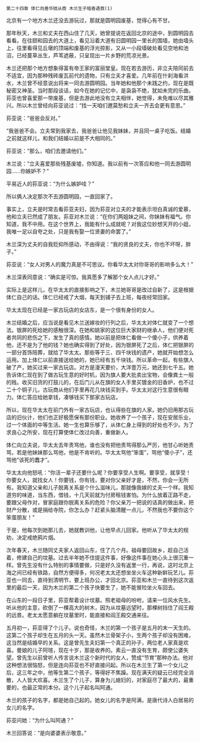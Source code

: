     第二十四章 体仁向善华妓从商 木兰生子暗香遇救(1) 

   北京有一个地方木兰还没去游玩过，那就是圆明园废基，觉得心有不甘。

   那年秋天，木兰和丈夫在西山住了几天，她曾提说在返回北京的途中，到圆明园去看看。在往颐和园去的大道上，看见沿着大道有旧圆明园一里长的围墙，她由墙头上，往里看得见丘墩的顶端和废基的浮光掠影，又从一小段墙破处看见空地和池沼，已经蔓草丛生，芦苇遮蔽，只呈现出一片乡野的荒凉光景。

   木兰还把那个地方想象得富有帝王家的富丽堂皇。现在若去游历，非立夫陪同前去不适宜，因为那种残砖废瓦前代的遗物，只有立夫才喜爱。几年前在什刹海看洪水，木兰曾不经意说出将来一同去游圆明园。当年她和他那个未践之约，现在是既秘密又神圣。当时那段谈话，如今在她的记忆中，是袅袅不绝，犹如未完的乐曲。荪亚也曾喜爱那一带废基，但是去游此地没有立夫相伴，她觉得，未免难以尽其雅兴。所以木兰曾经向荪亚说过：“找一天咱们邀莫愁和立夫一齐去会更有意思。”

   荪亚说：“爸爸会反对。”

   “我爸爸不会。立夫常到我家去，我爸爸让他见我妹妹，并且同一桌子吃饭。结婚之前就这样儿，和我们结婚以前是不大相同的。”

   荪亚说：“那么，咱们去邀请他们。”

   木兰说：“立夫喜爱那些残基废墟，你知道。我以前有一次答应和他一同去游圆明园……你嫉妒不？”

   平易近人的荪亚说：“为什么嫉妒哇？”

   所以俩人决定那次不去游圆明园，一直回家了。

   事实上，立夫是时常去看荪亚夫妇，因为荪亚对立夫的才能表示坦白真诚的爱慕，他和立夫已然成了朋友。荪亚对木兰说：“在你们两姐妹之间，你妹妹有福气。你知道，我不中用。在这个世界上，我能有什么成就呢？对我这位妙想天开的小姐，我唯一足以自夸之处，只是我有娶一位贤妻的命罢了。”

   木兰深为丈夫的自我贬抑所感动，不由得说：“我的贤良的丈夫，你也不坏呀，胖子。”

   荪亚说：“女人对男人的魔力真是不可思议。你看华太太对你哥哥的影响多么大！”

   木兰深表同意说：“确实是可惊。我真愿多了解那个女人点儿才好。”

   实际上是这样儿，在华太太的直接影响之下，木兰她哥哥是改过自新了，这是根据体仁自己的话。体仁已经戒了大烟，每天到铺子去上班，每夜经常回家。

   华太太现在已经是一家古玩店的女店东，是一个很有身份的女人。

   木兰结婚之后，应当说是看见木兰送嫁妆的行列之后，华太太对体仁就变了一个想法。银屏的死给她的感触很深。在她和姚家的这位巨大家财的继承人，他们便对死者共同的悲伤之下，发生了真的感情。她以前是把体仁看做一个傻小子，供养着他，还不是为了他的钱？她也确实得到了好处，因为银屏死了之后，体仁把银屏的一部分首饰陪葬，就给了华太太。那些等于三、四千块钱的遗产，她就开始想怎么运用。加上体仁以前直接送给她的，她已经有五千块钱。所以革命一起，有些旗人破了产，她买过来一家古玩店。对方是漫天要价，大洋壹万元，她还到七千五。她告诉体仁现在到了做古玩生意的好时机，因为旗人要大批卖出宝物，会像粪土一般的贱。收买旧货的打鼓儿的，在后门儿从在旗的女人手里买镀金的旧香炉，也不过二十个铜子儿，古玩商从他们手里再花几块钱买到手。华太太对这行生意很有眼力。体仁答应给她拿钱，凑够钱买下那家古玩店。

   所以，现在华太太在前门外有一家古玩店，也认得些在旗的人家。她仍旧用那古玩店的旧伙计，他们也正好极愿保有那份职业。她收养了一个孩子，现在安居乐业，过一个体面的中等生活。她一生也算乐够了，从体仁身上得到的好处也不少。为了求良心之所安，现在打算使体仁改过向善，重做新人。

   体仁向立夫说，华太太去年责骂他，谁也没有把他责骂得那么严厉，他甘心听她责骂，若是他妹妹那么骂他，他是不肯听的。华太太骂他“笨蛋”，骂他“傻小子”，还骂他“该死的蠢才”。

   华太太向他怒吼：“你活一辈子还要什么呢？你要享受人生啊。要享受，就享受！你要女人，就找女人！你要钱，你有钱，要对你父亲好才是，不然，你会一无所有。我知道父亲和儿子脱离关系是个什么滋味儿，那就像我嫁的丈夫一个样。我知道穷的味道，当东西，借钱，十几天前就为付房租钱害怕。为什么放着正路不走，要跟父母作对，冒家庭跟你脱离关系的危险？你父亲万一把说的话真的做出来，把财产分散，或是捐给寺院，你怎么办？赶紧头脑清醒一点儿，不然我也不要你这个笨蛋朋友！”

   于是，他每次到她那儿去，她就教训他，让他早点儿回家。他听从了华太太的规劝，决定戒绝鸦片烟。

   次年春天，木兰随同丈夫家人返回山东，住了几个月。祖母要回故乡，趁自己活着，修建自己的坟墓。过去半年她不住提这件事，好像这件事在她心头上很沉重一样。曾先生没有什么特别的事情要做，只是好久没有返里一行，再说，这时北京上海之间已经有铁路，自然方便得多，何况老太太还想坐坐火车这种新鲜玩艺儿。荪亚也一同去，直待到清明节，要上班办公，才回北京。荪亚和木兰一直待到这次返里的最后一天，因为木兰的第二个孩子快要生了，她不能冒险坐火车回去。

   在山东的一段日子里，荪亚帮着设计坟墓。照老祖母的吩咐，请来一位风水先生。听从他的主意，砍倒了一棵高大的树木，因为从坟墓远望时，那棵树挡住了阎王殿的远景。老太太愿意躺在坟墓里时，能直接和阎王殿交通来往。

   五月初一，荪亚得了个儿子。说也奇怪，木兰的第一个孩子是五月的末一天生的。这第二个孩子却生在五月的头一天。虽然木兰骨架子小，生两个孩子却没有困难，这当然是结婚早的关系。这是曾先生夫妇第一个真正的孙子，两位老人家真是欢喜。曼娘的儿子阿瑄，现在十岁，那是收养的。素云一直没有生育，颇使公婆失望。曾先生以前曾听人传言说木兰这个新时代的女人，赞成“节育”那种办法。他对这种想法很恼怒，但是连向荪亚也不好直接问起。所以在木兰生了第一个女儿之后，这三年之中，他等生第二个孩子，等得好不焦躁。现在满天的疑云已经完全消散，人人皆大欢喜。木兰生了个儿子，算身为儿媳妇的，对家庭尽了最大的，最重要的，也最正常的本分。这个儿子起名叫阿通。

   木兰的孩子的名字，都是她自己起的。她女儿的名字是阿满，是唐代诗人白居易的女儿的名字。

   荪亚问她：“为什么叫阿通？”

   木兰回答说：“是向婆婆表示敬意。”

